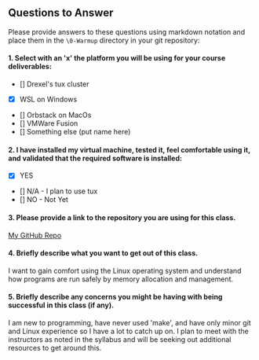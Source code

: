 ## Questions to Answer

Please provide answers to these questions using markdown notation and place them in the `\0-Warmup` directory in your git repository:

#### 1. Select with an 'x' the platform you will be using for your course deliverables:
- [] Drexel's tux cluster
- [x] WSL on Windows
- [] Orbstack on MacOs
- [] VMWare Fusion
- [] Something else (put name here)

#### 2. I have installed my virtual machine, tested it, feel comfortable using it, and validated that the required software is installed:
- [x] YES
- [] N/A - I plan to use tux
- [] NO - Not Yet

#### 3. Please provide a link to the repository you are using for this class.

[My GitHub Repo](https://github.com/Max-drxl/cs503)

#### 4. Briefly describe what you want to get out of this class.

I want to gain comfort using the Linux operating system and understand how programs are run safely by memory allocation and management.

#### 5. Briefly describe any concerns you might be having with being successful in this class (if any).

I am new to programming, have never used 'make', and have only minor git and Linux experience so I have a lot to catch up on. I plan to meet with the instructors as noted in the syllabus and will be seeking out additional resources to get around this.